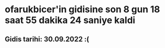 # ofarukbicer'in gidisine son 8 gun 18 saat 55 dakika 24 saniye kaldi

## Gidis tarihi: 30.09.2022 :(
